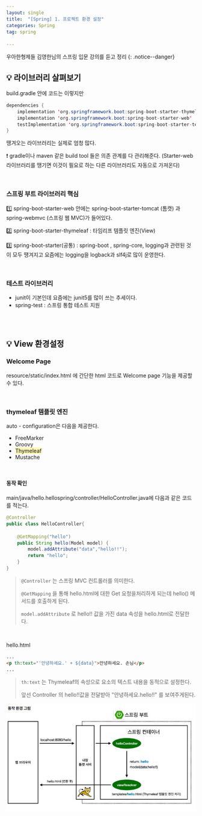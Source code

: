 ```yaml
---
layout: single
title:  "[Spring] 1. 프로젝트 환경 설정"
categories: Spring
tag: spring

---
```


우아한형제들 김영한님의 스프링 입문 강의를 듣고 정리
{: .notice--danger}


## 💡 라이브러리 살펴보기

build.gradle 안에 코드는 이렇지만

```java
dependencies {
    implementation 'org.springframework.boot:spring-boot-starter-thymeleaf'
    implementation 'org.springframework.boot:spring-boot-starter-web'
    testImplementation 'org.springframework.boot:spring-boot-starter-test'
}
```

땡겨오는 라이브러리는 실제로 엄청 많다. 



❗ gradle이나 maven 같은 build tool 들은 의존 관계를 다 관리해준다. (Starter-web 라이브러리를 땡기면 이것이 필요로 하는 다른 라이브러리도 자동으로 가져온다)  

<br/>



### 스프링 부트 라이브러리 핵심


1️⃣ spring-boot-starter-web 안에는 spring-boot-starter-tomcat (톰캣) 과 spring-webmvc (스프링 웹 MVC)가 들어있다.


2️⃣ spring-boot-starter-thymeleaf : 타임리프 템플릿 엔진(View)


3️⃣ spring-boot-starter(공통) : spring-boot , spring-core, logging과 관련된 것이 모두 땡겨지고 요즘에는 logging을 logback과 slf4j로 많이 운영한다.

<br/>

### 테스트 라이브러리

* junit이 기본인데 요즘에는 junit5를 많이 쓰는 추세이다.
* spring-test : 스프링 통합 테스트 지원

<br/><br/>

## 💡 View 환경설정
### Welcome Page

resource/static/index.html 에 간단한 html 코드로 Welcome page 기능을 제공할 수 있다.

<br/>

### thymeleaf 템플릿 엔진

auto - configuration은 다음을 제공한다.

- FreeMarker
- Groovy
- <span style='background-color: #fff5b1'>Thymeleaf</span>
- Mustache

<br/>

#### 동작 확인

main/java/hello.hellospring/controller/HelloController.java에 다음과 같은 코드를 적는다.

```java
@Controller
public class HelloController{
    
    @GetMapping("hello")
    public String hello(Model model) {
        model.addAttribute("data","hello!!");
        return "hello";
    }
}
```

> `@Controller` 는 스프링 MVC 컨트롤러를 의미한다.
>
> `@GetMapping` 을 통해 hello.html에 대한 Get 요청을처리하게 되는데 hello() 메서드를 호출하게 된다.
>
> `model.addAttribute` 로 hello!! 값을 가진 data 속성을 hello.html로 전달한다.

<br/>

hello.html

```html
...
<p th:text="'안녕하세요.' + ${data}">안녕하세요. 손님</p>
...
```

>`th:text` 는 Thymeleaf의 속성으로 요소의 텍스트 내용을 동적으로 설정한다.
>
>앞선 Controller 의 hello!!값을 전달받아 "안녕하세요.hello!!" 를 보여주게된다.

![](/assets/images/20240202.JPG)





